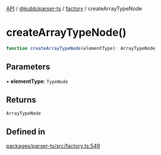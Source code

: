 [API](../../../../../packages.md) / [@kubb/parser-ts](../../../index.md) / [factory](../index.md) / createArrayTypeNode

# createArrayTypeNode()

```ts
function createArrayTypeNode(elementType): ArrayTypeNode
```

## Parameters

• **elementType**: `TypeNode`

## Returns

`ArrayTypeNode`

## Defined in

[packages/parser-ts/src/factory.ts:549](https://github.com/kubb-project/kubb/blob/7f30045af96d8c89b6cda0a30f7535f095a0cb45/packages/parser-ts/src/factory.ts#L549)

